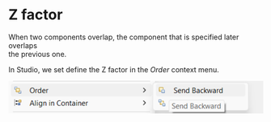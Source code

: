 # Z factor

When two components overlap, the component that is specified later overlaps  
the previous one.  

In Studio, we set define the Z factor in the *Order* context menu. 

![Order context menu](studio-order.png "Order context menu")
